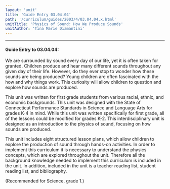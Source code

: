 ```yaml
---
layout: 'unit'
title: 'Guide Entry 03.04.04'
path: '/curriculum/guides/2003/4/03.04.04.x.html'
unitTitle: 'Physics of Sound: How We Produce Sounds'
unitAuthor: 'Tina Marie Diamantini'
---
```


<body>
<hr/>
 <h4>
  Guide Entry to 03.04.04:
 </h4>
 <p>
  We are surrounded by sound every day of our life, yet it is often taken for granted.  Children produce and hear many different sounds throughout any given day of their life.  However, do they ever stop to wonder how these sounds are being produced?  Young children are often fascinated with the how and why things work.  This curiosity will allow children to question and explore how sounds are produced.
 </p>
<p>
  This unit was written for first grade students from various racial, ethnic, and economic backgrounds.  This unit was designed with the State of Connecticut Performance Standards in Science and Language Arts for grades K-4 in mind.  While this unit was written specifically for first grade, all of the lessons could be modified for grades K-2.  This interdisciplinary unit is designed as an introduction to the physics of sound, focusing on how sounds are produced.
 </p>
<p>
  This unit includes eight structured lesson plans, which allow children to explore the production of sound through hands-on activities.  In order to implement this curriculum it is necessary to understand the physics concepts, which are explored throughout the unit.  Therefore all the background knowledge needed to implement this curriculum is included in the unit.  In addition, included in the unit is a teacher reading list, student reading list, and bibliography.
 </p>
<p>
  (Recommended for Science, grade 1.)
 </p>

</body>
